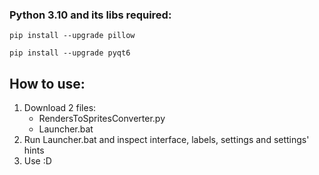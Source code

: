 ### Python 3.10 and its libs required:

`pip install --upgrade pillow`

`pip install --upgrade pyqt6`

## How to use:

1) Download 2 files:
   - RendersToSpritesConverter.py
   - Launcher.bat
2) Run Launcher.bat and inspect interface, labels, settings and settings' hints
3) Use :D
